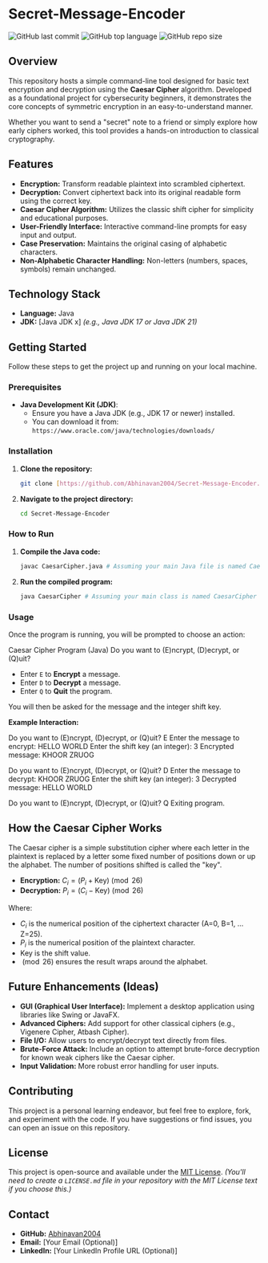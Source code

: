 # Secret-Message-Encoder

![GitHub last commit](https://img.shields.io/github/last-commit/Abhinavan2004/Secret-Message-Encoder)
![GitHub top language](https://img.shields.io/github/languages/top/Abhinavan2004/Secret-Message-Encoder)
![GitHub repo size](https://img.shields.io/github/repo-size/Abhinavan2004/Secret-Message-Encoder)

## Overview

This repository hosts a simple command-line tool designed for basic text encryption and decryption using the **Caesar Cipher** algorithm. Developed as a foundational project for cybersecurity beginners, it demonstrates the core concepts of symmetric encryption in an easy-to-understand manner.

Whether you want to send a "secret" note to a friend or simply explore how early ciphers worked, this tool provides a hands-on introduction to classical cryptography.

## Features

* **Encryption:** Transform readable plaintext into scrambled ciphertext.
* **Decryption:** Convert ciphertext back into its original readable form using the correct key.
* **Caesar Cipher Algorithm:** Utilizes the classic shift cipher for simplicity and educational purposes.
* **User-Friendly Interface:** Interactive command-line prompts for easy input and output.
* **Case Preservation:** Maintains the original casing of alphabetic characters.
* **Non-Alphabetic Character Handling:** Non-letters (numbers, spaces, symbols) remain unchanged.
## Technology Stack

* **Language:** Java
* **JDK:** [Java JDK x] *(e.g., Java JDK 17 or Java JDK 21)*

## Getting Started

Follow these steps to get the project up and running on your local machine.

### Prerequisites

* **Java Development Kit (JDK)**:
    * Ensure you have a Java JDK (e.g., JDK 17 or newer) installed.
    * You can download it from: `https://www.oracle.com/java/technologies/downloads/`

### Installation

1.  **Clone the repository:**
    ```bash
    git clone [https://github.com/Abhinavan2004/Secret-Message-Encoder.git](https://github.com/Abhinavan2004/Secret-Message-Encoder.git)
    ```
2.  **Navigate to the project directory:**
    ```bash
    cd Secret-Message-Encoder
    ```

### How to Run

1.  **Compile the Java code:**
    ```bash
    javac CaesarCipher.java # Assuming your main Java file is named CaesarCipher.java
    ```
2.  **Run the compiled program:**
    ```bash
    java CaesarCipher # Assuming your main class is named CaesarCipher
    ```

### Usage

Once the program is running, you will be prompted to choose an action:

Caesar Cipher Program (Java)
Do you want to (E)ncrypt, (D)ecrypt, or (Q)uit?


* Enter `E` to **Encrypt** a message.
* Enter `D` to **Decrypt** a message.
* Enter `Q` to **Quit** the program.

You will then be asked for the message and the integer shift key.

**Example Interaction:**

Do you want to (E)ncrypt, (D)ecrypt, or (Q)uit? E
Enter the message to encrypt: HELLO WORLD
Enter the shift key (an integer): 3
Encrypted message: KHOOR ZRUOG

Do you want to (E)ncrypt, (D)ecrypt, or (Q)uit? D
Enter the message to decrypt: KHOOR ZRUOG
Enter the shift key (an integer): 3
Decrypted message: HELLO WORLD

Do you want to (E)ncrypt, (D)ecrypt, or (Q)uit? Q
Exiting program.


## How the Caesar Cipher Works

The Caesar cipher is a simple substitution cipher where each letter in the plaintext is replaced by a letter some fixed number of positions down or up the alphabet. The number of positions shifted is called the "key".

* **Encryption:** $C_i = (P_i + \text{Key}) \pmod{26}$
* **Decryption:** $P_i = (C_i - \text{Key}) \pmod{26}$

Where:
* $C_i$ is the numerical position of the ciphertext character (A=0, B=1, ... Z=25).
* $P_i$ is the numerical position of the plaintext character.
* $\text{Key}$ is the shift value.
* $\pmod{26}$ ensures the result wraps around the alphabet.

## Future Enhancements (Ideas)

* **GUI (Graphical User Interface):** Implement a desktop application using libraries like Swing or JavaFX.
* **Advanced Ciphers:** Add support for other classical ciphers (e.g., Vigenere Cipher, Atbash Cipher).
* **File I/O:** Allow users to encrypt/decrypt text directly from files.
* **Brute-Force Attack:** Include an option to attempt brute-force decryption for known weak ciphers like the Caesar cipher.
* **Input Validation:** More robust error handling for user inputs.

## Contributing

This project is a personal learning endeavor, but feel free to explore, fork, and experiment with the code. If you have suggestions or find issues, you can open an issue on this repository.

## License

This project is open-source and available under the [MIT License](LICENSE.md). *(You'll need to create a `LICENSE.md` file in your repository with the MIT License text if you choose this.)*

## Contact

* **GitHub:** [Abhinavan2004](https://github.com/Abhinavan2004)
* **Email:** [Your Email (Optional)]
* **LinkedIn:** [Your LinkedIn Profile URL (Optional)]